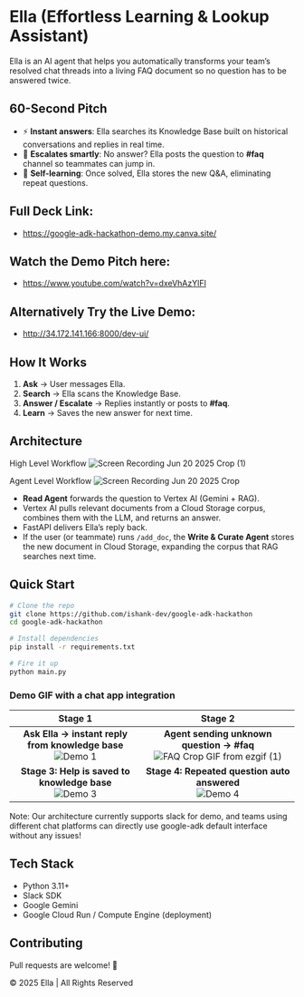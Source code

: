 # Ella (Effortless Learning & Lookup Assistant)

Ella is an AI agent that helps you automatically transforms your team’s resolved chat threads into a living FAQ document so no question has to be answered twice.

## 60-Second Pitch
- ⚡ **Instant answers**: Ella searches its Knowledge Base built on historical conversations and replies in real time.
- 🙋 **Escalates smartly**: No answer? Ella posts the question to **#faq** channel so teammates can jump in.
- 🧠 **Self-learning**: Once solved, Ella stores the new Q&A, eliminating repeat questions.

## Full Deck Link:
- https://google-adk-hackathon-demo.my.canva.site/
## Watch the Demo Pitch here:
- https://www.youtube.com/watch?v=dxeVhAzYlFI
## Alternatively Try the Live Demo:
- http://34.172.141.166:8000/dev-ui/

## How It Works
1. **Ask** → User messages Ella.
2. **Search** → Ella scans the Knowledge Base.
3. **Answer / Escalate** → Replies instantly or posts to **#faq**.
4. **Learn** → Saves the new answer for next time.


## Architecture
High Level Workflow
![Screen Recording Jun 20 2025 Crop (1)](https://github.com/user-attachments/assets/b1249aa4-bdaa-4c1e-95cf-2a95d905f8eb)

Agent Level Workflow
![Screen Recording Jun 20 2025 Crop](https://github.com/user-attachments/assets/ec15a845-1600-467a-9552-f169577cad70)

- **Read Agent** forwards the question to Vertex AI (Gemini + RAG).  
- Vertex AI pulls relevant documents from a Cloud Storage corpus, combines them with the LLM, and returns an answer.  
- FastAPI delivers Ella’s reply back.
- If the user (or teammate) runs `/add_doc`, the **Write & Curate Agent** stores the new document in Cloud Storage, expanding the corpus that RAG searches next time.

## Quick Start
```bash
# Clone the repo
git clone https://github.com/ishank-dev/google-adk-hackathon
cd google-adk-hackathon

# Install dependencies
pip install -r requirements.txt 

# Fire it up
python main.py
```
### Demo GIF with a chat app integration
| Stage 1 | Stage 2 |
|:---:|:---:|
| **Ask Ella → instant reply from knowledge base**![Demo 1](https://github.com/user-attachments/assets/f3470e94-80a7-4c12-b2b4-3ff4f8c5006b) | **Agent sending unknown question  → #faq**![FAQ Crop GIF from ezgif (1)](https://github.com/user-attachments/assets/4a48e900-a6ee-4e74-9d60-fbb0a7dbdea1)
| **Stage 3: Help is saved to knowledge base**<br>![Demo 3](https://github.com/user-attachments/assets/b757d16d-54f5-4a9f-8a60-669cf6ebeb71) <br>| **Stage 4: Repeated question auto answered**<br>![Demo 4](https://github.com/user-attachments/assets/80332381-f490-482c-9ce0-cddbe0513066) |

Note: Our architecture currently supports slack for demo, and teams using different chat platforms can directly use google-adk default interface without any issues!

## Tech Stack
- Python 3.11+
- Slack SDK
- Google Gemini
- Google Cloud Run / Compute Engine (deployment)

## Contributing
Pull requests are welcome! 🌟


© 2025 Ella | All Rights Reserved
